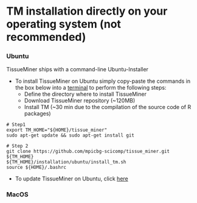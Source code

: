 TM installation directly on your operating system (not recommended)
================


### Ubuntu

TissueMiner ships with a command-line Ubuntu-Installer

* To install TissueMiner on Ubuntu simply copy-paste the commands in the box below into a [terminal](https://help.ubuntu.com/community/UsingTheTerminal) to perform the following steps:
    + Define the directory where to install TissueMiner
    + Download TissueMiner repository (~120MB)
    + Install TM (~30 min due to the compilation of the source code of R packages)
```
# Step1
export TM_HOME="${HOME}/tissue_miner"
sudo apt-get update && sudo apt-get install git

```
```
# Step 2
git clone https://github.com/mpicbg-scicomp/tissue_miner.git ${TM_HOME}
${TM_HOME}/installation/ubuntu/install_tm.sh
source ${HOME}/.bashrc
```

* To update TissueMiner on Ubuntu, click [here](../faq.md#how-to-update-my-tissueminer-installation)


### MacOS


